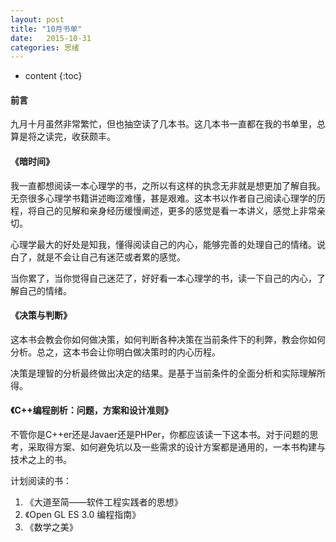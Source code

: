 ```yaml
---
layout: post
title: "10月书单"
date:   2015-10-31
categories: 思绪
---
```


* content
{:toc}

#### 前言

九月十月虽然非常繁忙，但也抽空读了几本书。这几本书一直都在我的书单里，总算是将之读完，收获颇丰。

#### 《暗时间》

我一直都想阅读一本心理学的书，之所以有这样的执念无非就是想更加了解自我。无奈很多心理学书籍讲述晦涩难懂，甚是艰难。这本书以作者自己阅读心理学的历程，将自己的见解和亲身经历缓慢阐述，更多的感觉是看一本讲义，感觉上非常亲切。  

心理学最大的好处是知我，懂得阅读自己的内心，能够完善的处理自己的情绪。说白了，就是不会让自己有迷茫或者累的感觉。  

当你累了，当你觉得自己迷茫了，好好看一本心理学的书，读一下自己的内心，了解自己的情绪。  

#### 《决策与判断》  

这本书会教会你如何做决策，如何判断各种决策在当前条件下的利弊，教会你如何分析。总之，这本书会让你明白做决策时的内心历程。  

决策是理智的分析最终做出决定的结果。是基于当前条件的全面分析和实际理解所得。  

#### 《C++编程剖析：问题，方案和设计准则》   

不管你是C++er还是Javaer还是PHPer，你都应该读一下这本书。对于问题的思考，采取得方案、如何避免坑以及一些需求的设计方案都是通用的，一本书构建与技术之上的书。  

计划阅读的书：  
1. 《大道至简——软件工程实践者的思想》  
2. 《Open GL ES 3.0 编程指南》   
3. 《数学之美》  
  
